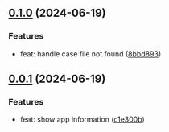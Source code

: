 ## [0.1.0](https://github.com/thingnoy/strapi-app-info/compare/v0.0.1...v0.1.0) (2024-06-19)

### Features
* feat: handle case file not found ([8bbd893](https://github.com/thingnoy/strapi-app-info/commit/8bbd8934abd9509711dee2a6f2dca4b0977c3789))

## [0.0.1](https://github.com/thingnoy/strapi-app-info/compare/undefined...v0.0.1) (2024-06-19)

### Features
* feat: show app information ([c1e300b](https://github.com/thingnoy/strapi-app-info/commit/c1e300be8c91acbdb709a3cc716719b317cc0d9d))
